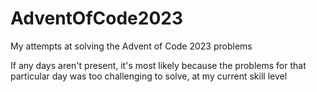 # AdventOfCode2023
My attempts at solving the Advent of Code 2023 problems

If any days aren't present, it's most likely because the problems for that particular day was too challenging to solve, at my current skill level
